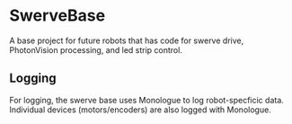 # SwerveBase
A base project for future robots that has code for swerve drive, PhotonVision processing, and led strip control.

## Logging
For logging, the swerve base uses Monologue to log robot-specficic data. Individual devices (motors/encoders) are also logged with Monologue.
